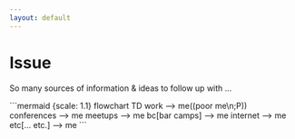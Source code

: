 ```yaml
---
layout: default
---
```


# Issue

So many sources of information & ideas to follow up with ...

<div style="display: flex; justify-content: center; align-items: center;">
```mermaid {scale: 1.1}
flowchart TD
    work --> me((poor me\n;P))
    conferences --> me
    meetups --> me
    bc[bar camps] --> me
    internet --> me
    etc[... etc.] --> me
```
</div>
